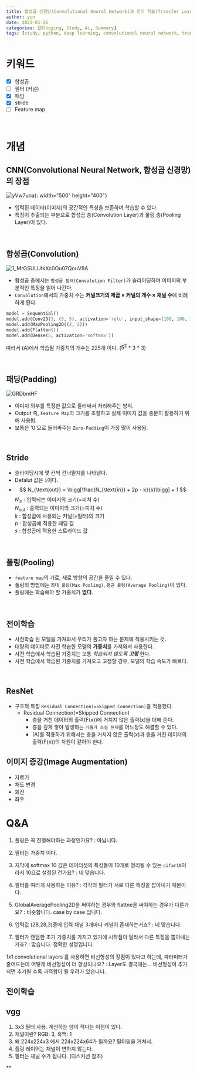 ```yaml
---
title: 합성곱 신경망(Convolutional Neural Network)과 전이 학습(Transfer Learning)
author: yun
date: 2023-01-26
categories: [Blogging, Study, Ai, Summary]
tags: [study, python, deep learning, convolutional neural network, transfer learning]
---
```



# 키워드
- [x] 합성곱
- [ ] 필터 (커널)
- [x] 패딩
- [x] stride
- [ ] Feature map

<br/>

# 개념
## **CNN(Convolutional Neural Network, 합성곱 신경망) 의 장점**
![yVw7una](https://user-images.githubusercontent.com/81222323/214837753-c63b23b6-10b0-4aab-9e1b-8ca91cda65ce.png){: width="500" height="400"}
* 입력된 데이터(이미지)의 공간적인 특성을 보존하며 학습할 수 있다.
* 특징이 추출되는 부분으로 합성곱 층(Convolution Layer)과 풀링 층(Pooling Layer)이 있다.

<br/>

## **합성곱(Convolution)**
![1_MrGSULUtkXc0Ou07QouV8A](https://user-images.githubusercontent.com/81222323/214838182-efec7be0-d19c-4bce-b040-3b6128c22ad9.gif)
* 합성곱 층에서는 `합성곱 필터(Convolution Filter)`가 슬라이딩하며 이미지의 부분적인 특징을 읽어 나간다.
* `Convolution`에서의 가중치 수는 **커널크기의 제곱 × 커널의 개수 × 채널 수**에 비례하게 된다.


```python
model = Sequential()
model.add(Conv2D(3, (5, 5), activation='relu', input_shape=(100, 100, 3))) # ---- (A)
model.add(MaxPooling2D((2, 2)))
model.add(Flatten())
model.add(Dense(5, activation='softmax'))
```

따라서 (A)에서 학습될 가중치의 개수는 225개 이다. ($5^2$ * 3 * 3)

<br/>

## **패딩(Padding)**
![GRDbmHF](https://user-images.githubusercontent.com/81222323/214838691-263f6a5c-7ba1-46a2-ac7d-ccfb2a955d5d.gif)
* 이미지 외부를 특정한 값으로 둘러싸서 처리해주는 방식.
* Output 즉, `Feature Map`의 크기롤 조절하고 실제 이미지 값을 충분히 활용하기 위해 사용됨.
* 보통은 '0'으로 둘러싸주는 `Zero-Padding`이 가장 많이 사용됨.

<br/>

## **Stride**
* 슬라이딩시에 몇 칸씩 건너뛸지를 나타낸다.
* Defalut 값은 `1`이다.
* $$ N_{\text{out}} = \bigg[\frac{N_{\text{in}} + 2p - k}{s}\bigg] + 1 $$
$N_{\text{in}}$ : 입력되는 이미지의 크기(=피처 수) <br/>
$N_{\text{out}}$ : 출력되는 이미지의 크기(=피처 수) <br/>
$k$ : 합성곱에 사용되는 커널(=필터)의 크기 <br/>
$p$ : 합성곱에 적용한 패딩 값 <br/>
$s$ : 합성곱에 적용한 스트라이드 값

<br/>

## **풀링(Pooling)**
* `feature map`의 가로, 세로 방향의 공간을 줄일 수 있다.
* 풀링의 방법에는 `최대 풀링(Max Pooling)`, `평균 풀링(Average Pooling)`이 있다.
* 풀링에는 학습해야 할 가중치가 **없다**.

<br/>

## **전이학습**
* 사전학습 된 모델을 가져와서 우리가 풀고자 하는 문제에 적용시키는 것.
* 대량의 데이터로 사전 학습한 모델의 **가중치**를 가져와서 사용한다.
* 사전 학습에서 학습된 가중치는 보통 *학습되지 않도록 **고정*** 한다.
* 사전 학습에서 학습된 가중치를 가져오고 고정할 경우, 모델의 학습 속도가 빠르다.

<br/>

## **ResNet**
* 구조적 특징 `Residual Connection(=Skipped Connection)`을 적용했다.
  * Residual Connection(=Skipped Connection)
    * 층을 거친 데이터의 출력(F(x))에 거치지 않은 출력(x)을 더해 준다.
    * 층을 깊게 쌓아 발생하는 `기울기 소실 문제`를 어느정도 해결할 수 있다.
    * (A)를 적용하기 위해서는 층을 거치지 않은 출력(x)과 층을 거친 데이터의 출력(F(x))의 차원이 같아야 한다.


## **이미지 증강(Image Augmentation)**
* 자르기
* 채도 변경
* 회전
* 좌우 





# **Q&A**

1. 풀링은 꼭 진행해야하는 과정인가요? : 아닙니다.

2. 필터는 가중치 이다.

3. 지막에 softmax 10 값은 데이터셋의 특성들이 10개로 정리될 수 있는 `cifar10`이라서 10으로 설정된 건가요? : 네 맞습니다.

4. 필터를 여러개 사용하는 이유? : 각각의 필터가 서로 다른 특징을 잡아내기 때문이다.

5. GlobalAveragePooling2D을 써야하는 경우와 flattne을 써야하는 경우가 다른가요? : 비슷합니다. case by case 입니다.

6. 입력값 (28,28,3)중에 입력 채널 3개마다 커널이 존재하는거죠? : 네 맞습니다.

7. 필터가 랜덤한 초기 가중치를 가지고 있기에 시작점이 달라서 다른 특징을 뽑아내는거죠? : 맞습니다. 정확한 설명입니다.

1x1 convolutional layers 를 사용하면 비선형성의 장점이 있다고 하는데, 파라미터가 줄어드는데 어떻게 비선형성이 더 향상되나요? : Layer도 결국에는...
비선형성이 추가되면 추가될 수록 과적합이 될 우려가 있습니다.




## **전이학습**



## **vgg**

1. 3x3 필터 사용. 계산하는 양이 적다는 이점이 있다.
2. 채널이란? RGB: 3, 흑백: 1
3. 왜 224x224x3 에서  224x224x64가 될까요? 필터링을 거쳐서.
4. 풀링 레이어는 채널이 변하지 않는다.
5. 필터는 채널 수가 됩니다. (디스커션 참조)
 



**
